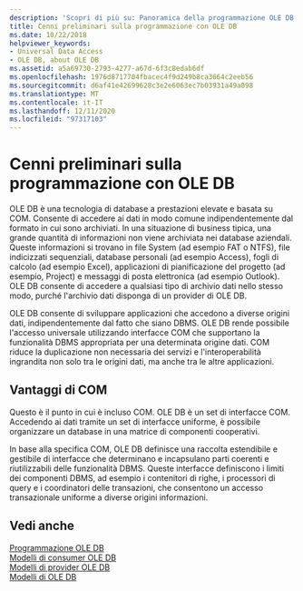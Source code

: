 ```yaml
---
description: 'Scopri di più su: Panoramica della programmazione OLE DB'
title: Cenni preliminari sulla programmazione con OLE DB
ms.date: 10/22/2018
helpviewer_keywords:
- Universal Data Access
- OLE DB, about OLE DB
ms.assetid: a5a69730-2793-4277-a67d-6f3c8edab6df
ms.openlocfilehash: 1976d8717704fbacec4f9d249b8ca3664c2eeb56
ms.sourcegitcommit: d6af41e42699628c3e2e6063ec7b03931a49a098
ms.translationtype: MT
ms.contentlocale: it-IT
ms.lasthandoff: 12/11/2020
ms.locfileid: "97317103"
---
```

# <a name="ole-db-programming-overview"></a>Cenni preliminari sulla programmazione con OLE DB

OLE DB è una tecnologia di database a prestazioni elevate e basata su COM. Consente di accedere ai dati in modo comune indipendentemente dal formato in cui sono archiviati. In una situazione di business tipica, una grande quantità di informazioni non viene archiviata nei database aziendali. Queste informazioni si trovano in file System (ad esempio FAT o NTFS), file indicizzati sequenziali, database personali (ad esempio Access), fogli di calcolo (ad esempio Excel), applicazioni di pianificazione del progetto (ad esempio, Project) e messaggi di posta elettronica (ad esempio Outlook). OLE DB consente di accedere a qualsiasi tipo di archivio dati nello stesso modo, purché l'archivio dati disponga di un provider di OLE DB.

OLE DB consente di sviluppare applicazioni che accedono a diverse origini dati, indipendentemente dal fatto che siano DBMS. OLE DB rende possibile l'accesso universale utilizzando interfacce COM che supportano la funzionalità DBMS appropriata per una determinata origine dati. COM riduce la duplicazione non necessaria dei servizi e l'interoperabilità ingrandita non solo tra le origini dati, ma anche tra le altre applicazioni.

## <a name="benefits-of-com"></a>Vantaggi di COM

Questo è il punto in cui è incluso COM. OLE DB è un set di interfacce COM. Accedendo ai dati tramite un set di interfacce uniforme, è possibile organizzare un database in una matrice di componenti cooperativi.

In base alla specifica COM, OLE DB definisce una raccolta estendibile e gestibile di interfacce che determinano e incapsulano parti coerenti e riutilizzabili delle funzionalità DBMS. Queste interfacce definiscono i limiti dei componenti DBMS, ad esempio i contenitori di righe, i processori di query e i coordinatori delle transazioni, che consentono un accesso transazionale uniforme a diverse origini informazioni.

## <a name="see-also"></a>Vedi anche

[Programmazione OLE DB](../../data/oledb/ole-db-programming.md)<br/>
[Modelli di consumer OLE DB](../../data/oledb/ole-db-consumer-templates-cpp.md)<br/>
[Modelli di provider OLE DB](../../data/oledb/ole-db-provider-templates-cpp.md)<br/>
[Modelli di OLE DB](../../data/oledb/ole-db-templates.md)

